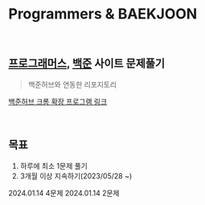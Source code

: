 # Programmers & BAEKJOON

<br>

## [프로그래머스](https://programmers.co.kr/), [백준](https://www.acmicpc.net/) 사이트 문제풀기
> 백준허브와 연동한 리포지토리  
  
  [백준허브 크롬 확장 프로그램 링크](https://chrome.google.com/webstore/detail/%EB%B0%B1%EC%A4%80%ED%97%88%EB%B8%8Cbaekjoonhub/ccammcjdkpgjmcpijpahlehmapgmphmk?utm_source=app-launcher&authuser=0)

<br>

## 목표
  1. 하루에 최소 1문제 풀기
  2. 3개월 이상 지속하기(2023/05/28 ~)

2024.01.14 4문제
2024.01.14 2문제
